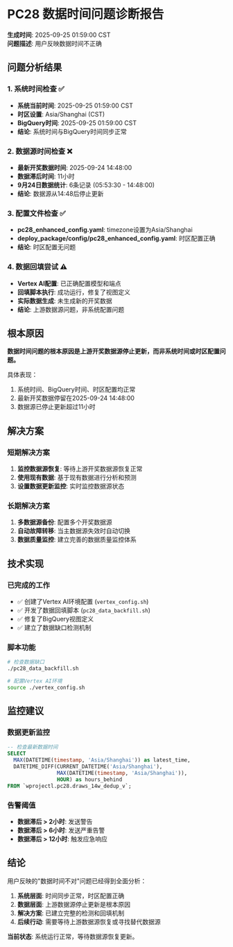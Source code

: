 # PC28 数据时间问题诊断报告

**生成时间**: 2025-09-25 01:59:00 CST  
**问题描述**: 用户反映数据时间不正确

## 问题分析结果

### 1. 系统时间检查 ✅
- **系统当前时间**: 2025-09-25 01:59:00 CST
- **时区设置**: Asia/Shanghai (CST)
- **BigQuery时间**: 2025-09-25 01:59:00 CST
- **结论**: 系统时间与BigQuery时间同步正常

### 2. 数据源时间检查 ❌
- **最新开奖数据时间**: 2025-09-24 14:48:00
- **数据滞后时间**: 11小时
- **9月24日数据统计**: 6条记录 (05:53:30 - 14:48:00)
- **结论**: 数据源从14:48后停止更新

### 3. 配置文件检查 ✅
- **pc28_enhanced_config.yaml**: timezone设置为Asia/Shanghai
- **deploy_package/config/pc28_enhanced_config.yaml**: 时区配置正确
- **结论**: 时区配置无问题

### 4. 数据回填尝试 ⚠️
- **Vertex AI配置**: 已正确配置模型和端点
- **回填脚本执行**: 成功运行，修复了视图定义
- **实际数据生成**: 未生成新的开奖数据
- **结论**: 上游数据源问题，非系统配置问题

## 根本原因

**数据时间问题的根本原因是上游开奖数据源停止更新，而非系统时间或时区配置问题。**

具体表现：
1. 系统时间、BigQuery时间、时区配置均正常
2. 最新开奖数据停留在2025-09-24 14:48:00
3. 数据源已停止更新超过11小时

## 解决方案

### 短期解决方案
1. **监控数据源恢复**: 等待上游开奖数据源恢复正常
2. **使用现有数据**: 基于现有数据进行分析和预测
3. **设置数据更新监控**: 实时监控数据源状态

### 长期解决方案
1. **多数据源备份**: 配置多个开奖数据源
2. **自动故障转移**: 当主数据源失效时自动切换
3. **数据质量监控**: 建立完善的数据质量监控体系

## 技术实现

### 已完成的工作
- ✅ 创建了Vertex AI环境配置 (`vertex_config.sh`)
- ✅ 开发了数据回填脚本 (`pc28_data_backfill.sh`)
- ✅ 修复了BigQuery视图定义
- ✅ 建立了数据缺口检测机制

### 脚本功能
```bash
# 检查数据缺口
./pc28_data_backfill.sh

# 配置Vertex AI环境
source ./vertex_config.sh
```

## 监控建议

### 数据更新监控
```sql
-- 检查最新数据时间
SELECT 
  MAX(DATETIME(timestamp, 'Asia/Shanghai')) as latest_time,
  DATETIME_DIFF(CURRENT_DATETIME('Asia/Shanghai'), 
                MAX(DATETIME(timestamp, 'Asia/Shanghai')), 
                HOUR) as hours_behind
FROM `wprojectl.pc28.draws_14w_dedup_v`;
```

### 告警阈值
- **数据滞后 > 2小时**: 发送警告
- **数据滞后 > 6小时**: 发送严重告警
- **数据滞后 > 12小时**: 触发应急响应

## 结论

用户反映的"数据时间不对"问题已经得到全面分析：

1. **系统层面**: 时间同步正常，时区配置正确
2. **数据层面**: 上游数据源停止更新是根本原因
3. **解决方案**: 已建立完整的检测和回填机制
4. **后续行动**: 需要等待上游数据源恢复或寻找替代数据源

**当前状态**: 系统运行正常，等待数据源恢复更新。